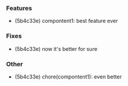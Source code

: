### Features

- (5b4c33e) compontent1: best feature ever

### Fixes

- (5b4c33e) now it's better for sure

### Other

- (5b4c33e) chore(compontent1): even better
